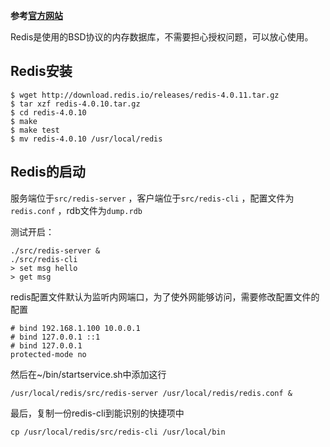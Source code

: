 **参考[官方网站](https://redis.io/)**

Redis是使用的BSD协议的内存数据库，不需要担心授权问题，可以放心使用。

## Redis安装

```shell
$ wget http://download.redis.io/releases/redis-4.0.11.tar.gz
$ tar xzf redis-4.0.10.tar.gz
$ cd redis-4.0.10
$ make
$ make test
$ mv redis-4.0.10 /usr/local/redis
```

## Redis的启动

服务端位于`src/redis-server` ，客户端位于`src/redis-cli` ，配置文件为`redis.conf` ，rdb文件为`dump.rdb`

测试开启：

```shell
./src/redis-server &
./src/redis-cli
> set msg hello
> get msg
```

redis配置文件默认为监听内网端口，为了使外网能够访问，需要修改配置文件的配置

```shell
# bind 192.168.1.100 10.0.0.1
# bind 127.0.0.1 ::1
# bind 127.0.0.1
protected-mode no
```

然后在~/bin/startservice.sh中添加这行

```shell
/usr/local/redis/src/redis-server /usr/local/redis/redis.conf &
```

最后，复制一份redis-cli到能识别的快捷项中

```
cp /usr/local/redis/src/redis-cli /usr/local/bin
```

